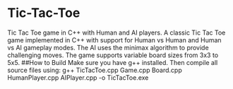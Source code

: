 # Tic-Tac-Toe
Tic Tac Toe game in C++ with Human and AI players.
A classic Tic Tac Toe game implemented 
in C++ with support for Human vs Human and Human vs AI gameplay modes.
The AI uses the minimax algorithm to provide challenging moves. 
The game supports variable board sizes from 3x3 to 5x5.
##How to Build
Make sure you have g++ installed. Then compile all source files using:
g++ TicTacToe.cpp Game.cpp Board.cpp HumanPlayer.cpp AIPlayer.cpp -o TicTacToe.exe
